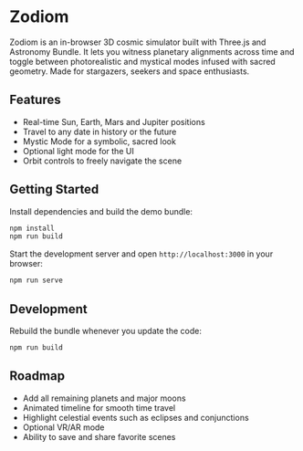# Zodiom

Zodiom is an in-browser 3D cosmic simulator built with Three.js and Astronomy Bundle. It lets you witness planetary alignments across time and toggle between photorealistic and mystical modes infused with sacred geometry. Made for stargazers, seekers and space enthusiasts.

## Features

- Real-time Sun, Earth, Mars and Jupiter positions
- Travel to any date in history or the future
- Mystic Mode for a symbolic, sacred look
- Optional light mode for the UI
- Orbit controls to freely navigate the scene

## Getting Started

Install dependencies and build the demo bundle:

```bash
npm install
npm run build
```

Start the development server and open `http://localhost:3000` in your browser:

```bash
npm run serve
```

## Development

Rebuild the bundle whenever you update the code:

```bash
npm run build
```

## Roadmap

- Add all remaining planets and major moons
- Animated timeline for smooth time travel
- Highlight celestial events such as eclipses and conjunctions
- Optional VR/AR mode
- Ability to save and share favorite scenes
